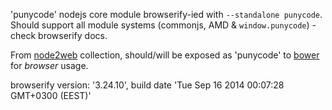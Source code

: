 'punycode' nodejs core module browserify-ied with `--standalone punycode`. Should support all module systems (commonjs, AMD & `window.punycode`) - check browserify docs.

From [node2web](http://github.com/anodynos/node2web) collection,
should/will be exposed as 'punycode' to [bower](http://bower.io) for *browser* usage.

browserify version: '3.24.10', build date 'Tue Sep 16 2014 00:07:28 GMT+0300 (EEST)'